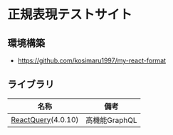# 正規表現テストサイト

## 環境構築
- https://github.com/kosimaru1997/my-react-format

## ライブラリ
|  名称 | 備考 |
|-------|-----|
|[ReactQuery](https://tanstack.com/query/v4/docs/overview)(4.0.10)|高機能GraphQL|
